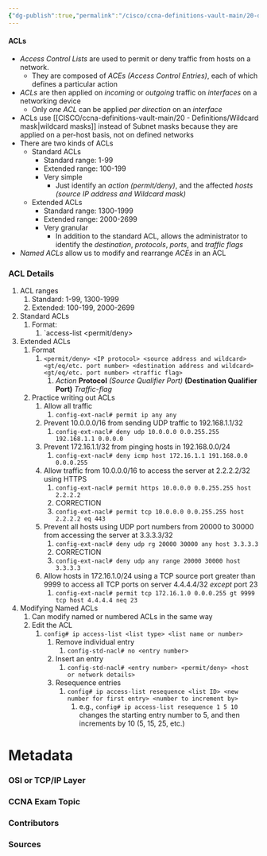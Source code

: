 ```yaml
---
{"dg-publish":true,"permalink":"/cisco/ccna-definitions-vault-main/20-definitions/acl/","tags":["defs_ccna"]}
---
```


#### ACLs
- *Access Control Lists* are used to permit or deny traffic from hosts on a network.
	- They are composed of *ACEs (Access Control Entries)*, each of which defines a particular action
- *ACLs* are then applied on *incoming* or *outgoing* traffic on *interfaces* on a networking device
	- Only *one ACL* can be applied *per direction* on an *interface*
- ACLs use [[CISCO/ccna-definitions-vault-main/20 - Definitions/Wildcard mask\|wildcard masks]] instead of Subnet masks because they are applied on a per-host basis, not on defined networks
- There are two kinds of ACLs
	- Standard ACLs
		- Standard range: 1-99
		- Extended range: 100-199
		- Very simple
			- Just identify an *action (permit/deny)*, and the affected *hosts (source IP address and Wildcard mask)*
	- Extended ACLs
		- Standard range: 1300-1999
		- Extended range: 2000-2699
		- Very granular
			- In addition to the standard ACL, allows the administrator to identify the *destination*, *protocols*, *ports*, and *traffic flags*
- *Named ACLs* allow us to modify and rearrange *ACEs* in an ACL

### ACL Details
1. ACL ranges
	1. Standard: 1-99, 1300-1999
	2. Extended: 100-199, 2000-2699
2. Standard ACLs
	1. Format:
		1. `access-list <ACL number> <permit/deny> <source-IP> <wildcard mask>
3. Extended ACLs
	1. Format
		1. `<permit/deny> <IP protocol> <source address and wildcard> <gt/eq/etc. port number> <destination address and wildcard> <gt/eq/etc. port number> <traffic flag>` 
			1. *Action* **Protocol** *(Source Qualifier Port)* **(Destination Qualifier Port)** *Traffic-flag*
	2. Practice writing out ACLs
		1. Allow all traffic
			1. `config-ext-nacl# permit ip any any`
		2. Prevent 10.0.0.0/16 from sending UDP traffic to 192.168.1.1/32
			1. `config-ext-nacl# deny udp 10.0.0.0 0.0.255.255 192.168.1.1 0.0.0.0`
		3. Prevent 172.16.1.1/32 from pinging hosts in 192.168.0.0/24
			1. `config-ext-nacl# deny icmp host 172.16.1.1 191.168.0.0 0.0.0.255`
		4. Allow traffic from 10.0.0.0/16 to access the server at 2.2.2.2/32 using HTTPS
			1. `config-ext-nacl# permit https 10.0.0.0 0.0.255.255 host 2.2.2.2`
			2. CORRECTION
			3. `config-ext-nacl# permit tcp 10.0.0.0 0.0.255.255 host 2.2.2.2 eq 443`
		5. Prevent all hosts using UDP port numbers from 20000 to 30000 from accessing the server at 3.3.3.3/32
			1. `config-ext-nacl# deny udp rg 20000 30000 any host 3.3.3.3`
			2. CORRECTION
			3. `config-ext-nacl# deny udp any range 20000 30000 host 3.3.3.3`
		6. Allow hosts in 172.16.1.0/24 using a TCP source port greater than 9999 to access all TCP ports on server 4.4.4.4/32 *except* port 23
			1. `config-ext-nacl# permit tcp 172.16.1.0 0.0.0.255 gt 9999 tcp host 4.4.4.4 neq 23`
4. Modifying Named ACLs
	1. Can modify named or numbered ACLs in the same way
	2. Edit the ACL
		1. `config# ip access-list <list type> <list name or number>`
			1. Remove individual entry
				1. `config-std-nacl# no <entry number>`
			2. Insert an entry
				1. `config-std-nacl# <entry number> <permit/deny> <host or network details>`
			3. Resequence entries
				1. `config# ip access-list resequence <list ID> <new number for first entry> <number to increment by>`
					1. e.g., `config# ip access-list resequence 1 5 10` changes the starting entry number to 5, and then increments by 10 (5, 15, 25, etc.)


# Metadata
### OSI or TCP/IP Layer

### CCNA Exam Topic

### Contributors

### Sources


